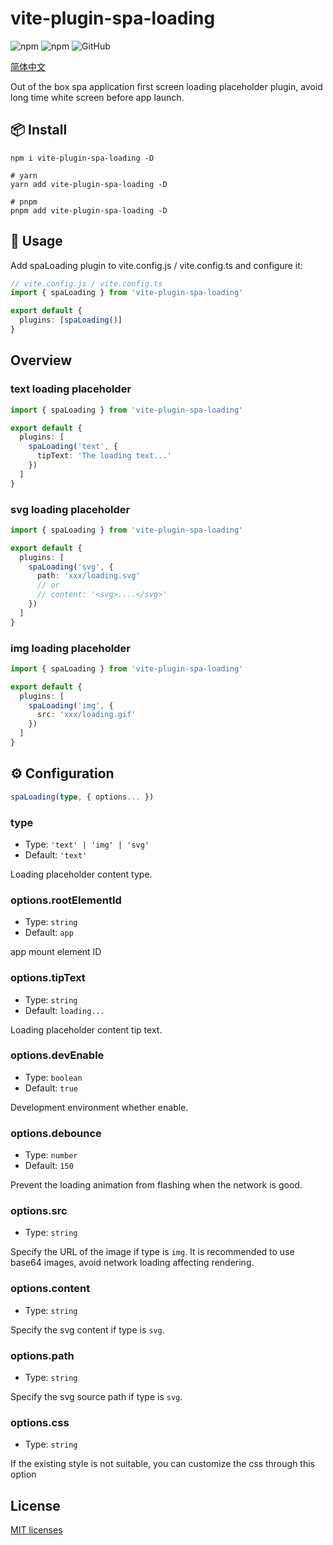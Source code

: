 # vite-plugin-spa-loading

![npm](https://img.shields.io/npm/v/vite-plugin-spa-loading?style=flat-square)
![npm](https://img.shields.io/npm/dm/vite-plugin-spa-loading?style=flat-square)
![GitHub](https://img.shields.io/github/license/yue1123/vite-plugin-spa-loading?style=flat-square)

[简体中文](./README.zh.md)

Out of the box spa application first screen loading placeholder plugin, avoid long time white screen before app launch.

## 📦 Install

```shell
npm i vite-plugin-spa-loading -D

# yarn
yarn add vite-plugin-spa-loading -D

# pnpm
pnpm add vite-plugin-spa-loading -D
```

## 🦄 Usage

Add spaLoading plugin to vite.config.js / vite.config.ts and configure it:

```ts
// vite.config.js / vite.config.ts
import { spaLoading } from 'vite-plugin-spa-loading'

export default {
  plugins: [spaLoading()]
}
```

## Overview


### text loading placeholder

```ts
import { spaLoading } from 'vite-plugin-spa-loading'

export default {
  plugins: [
    spaLoading('text', {
      tipText: 'The loading text...'
    })
  ]
}
```

### svg loading placeholder

```ts
import { spaLoading } from 'vite-plugin-spa-loading'

export default {
  plugins: [
    spaLoading('svg', {
      path: 'xxx/loading.svg'
      // or
      // content: '<svg>....</svg>'
    })
  ]
}
```

### img loading placeholder

```ts
import { spaLoading } from 'vite-plugin-spa-loading'

export default {
  plugins: [
    spaLoading('img', {
      src: 'xxx/loading.gif'
    })
  ]
}
```

## ⚙️ Configuration

```ts
spaLoading(type, { options... })
```

### type

- Type: `'text' | 'img' | 'svg'`
- Default: `'text'`

Loading placeholder content type.

### options.rootElementId

- Type: `string`
- Default: `app`

app mount element ID

### options.tipText

- Type: `string`
- Default: `loading...`

Loading placeholder content tip text.

### options.devEnable

- Type: `boolean`
- Default: `true`

Development environment whether enable.

### options.debounce

- Type: `number`
- Default: `150`

Prevent the loading animation from flashing when the network is good.

### options.src

- Type: `string`

Specify the URL of the image if type is `img`. It is recommended to use base64 images, avoid network loading affecting rendering.

### options.content

- Type: `string`

Specify the svg content if type is `svg`.

### options.path

- Type: `string`

Specify the svg source path if type is `svg`.

### options.css

- Type: `string`

If the existing style is not suitable, you can customize the css through this option

## License

[MIT licenses](https://opensource.org/licenses/MIT)
